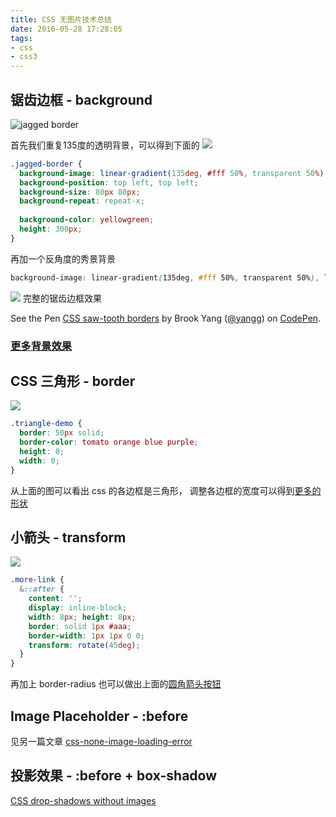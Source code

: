 ```yaml
---
title: CSS 无图片技术总结
date: 2016-05-28 17:28:05
tags:
- css
- css3
---
```

## 锯齿边框 - background
![jagged border](http://ww1.sinaimg.cn/large/006tNbRwgw1f4bcew5hs4j31bk09adgv)
<!-- more -->
首先我们重复135度的透明背景，可以得到下面的
![](http://ww4.sinaimg.cn/large/006tNbRwgw1f4bd3pvjzlj31380f0wey)
```css
.jagged-border {
  background-image: linear-gradient(135deg, #fff 50%, transparent 50%);
  background-position: top left, top left;
  background-size: 80px 80px;
  background-repeat: repeat-x;
  
  background-color: yellowgreen;
  height: 300px;
}
```
再加一个反角度的秀景背景
```css
background-image: linear-gradient(135deg, #fff 50%, transparent 50%), linear-gradient(225deg, #fff 50%, transparent 50%);
```
![](http://ww3.sinaimg.cn/large/006tNbRwgw1f4bd6szfvqj311m0a4mxm)
完整的锯齿边框效果
<p data-height="265" data-theme-id="0" data-slug-hash="mJBWPG" data-default-tab="css,result" data-user="yangg" data-embed-version="2" class="codepen">See the Pen <a href="http://codepen.io/yangg/pen/mJBWPG/">CSS saw-tooth borders</a> by Brook Yang (<a href="http://codepen.io/yangg">@yangg</a>) on <a href="http://codepen.io">CodePen</a>.</p>
<script async src="//assets.codepen.io/assets/embed/ei.js"></script>

### [更多背景效果](http://codepen.io/yangg/pen/LVGmEe)

## CSS 三角形 - border
![](http://ww2.sinaimg.cn/large/006tNbRwgw1f4bbd0d1lxj309e06wmx7)

```css
.triangle-demo {
  border: 50px solid;
  border-color: tomato orange blue purple;
  height: 0;
  width: 0;
}
```
从上面的图可以看出 css 的各边框是三角形，
调整各边框的宽度可以得到[更多的形状](http://nicolasgallagher.com/pure-css-speech-bubbles/demo/)

## 小箭头 - transform
![](http://ww1.sinaimg.cn/large/006tNbRwgw1f4bg65s9x7j309q05w74e)
```scss
.more-link {
  &::after {
    content: '';
    display: inline-block;
    width: 8px; height: 8px;
    border: solid 1px #aaa;
    border-width: 1px 1px 0 0;
    transform: rotate(45deg);
  }
}
```

再加上 border-radius 也可以做出上面的[圆角箭头按钮](http://codepen.io/yangg/pen/VLwyeY)

## Image Placeholder - :before
见另一篇文章 [css-none-image-loading-error](http://uedsky.com/2016-05/css-none-image-loading-error/)

## 投影效果 - :before + box-shadow

[CSS drop-shadows without images](http://nicolasgallagher.com/css-drop-shadows-without-images/demo/)
